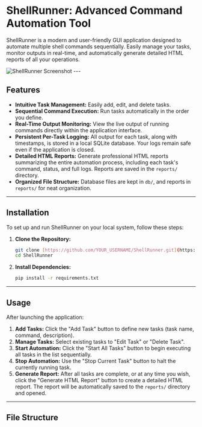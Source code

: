 # ShellRunner: Advanced Command Automation Tool

ShellRunner is a modern and user-friendly GUI application designed to automate multiple shell commands sequentially. Easily manage your tasks, monitor outputs in real-time, and automatically generate detailed HTML reports of all your operations.

![ShellRunner Screenshot](https://via.placeholder.com/800x450?text=ShellRunner+Screenshot) ---

## Features

* **Intuitive Task Management:** Easily add, edit, and delete tasks.
* **Sequential Command Execution:** Run tasks automatically in the order you define.
* **Real-Time Output Monitoring:** View the live output of running commands directly within the application interface.
* **Persistent Per-Task Logging:** All output for each task, along with timestamps, is stored in a local SQLite database. Your logs remain safe even if the application is closed.
* **Detailed HTML Reports:** Generate professional HTML reports summarizing the entire automation process, including each task's command, status, and full logs. Reports are saved in the `reports/` directory.
* **Organized File Structure:** Database files are kept in `db/`, and reports in `reports/` for neat organization.

---

## Installation

To set up and run ShellRunner on your local system, follow these steps:

1.  **Clone the Repository:**
    ```bash
    git clone [https://github.com/YOUR_USERNAME/ShellRunner.git](https://github.com/YOUR_USERNAME/ShellRunner.git)
    cd ShellRunner
    ```

2.  **Install Dependencies:**
    ```bash
    pip install -r requirements.txt
    ```

---

## Usage

After launching the application:

1.  **Add Tasks:** Click the "Add Task" button to define new tasks (task name, command, description).
2.  **Manage Tasks:** Select existing tasks to "Edit Task" or "Delete Task".
3.  **Start Automation:** Click the "Start All Tasks" button to begin executing all tasks in the list sequentially.
4.  **Stop Automation:** Use the "Stop Current Task" button to halt the currently running task.
5.  **Generate Report:** After all tasks are complete, or at any time you wish, click the "Generate HTML Report" button to create a detailed HTML report. The report will be automatically saved to the `reports/` directory and opened.

---

## File Structure
